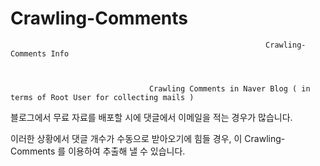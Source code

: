 # Crawling-Comments




                                                             Crawling-Comments Info
                                              
                                              
                                              
                                   Crawling Comments in Naver Blog ( in terms of Root User for collecting mails ) 




블로그에서 무료 자료를 배포할 시에 댓글에서 이메일을 적는 경우가 많습니다.

이러한 상황에서 댓글 개수가 수동으로 받아오기에 힘들 경우, 이 Crawling-Comments 를 이용하여 추출해 낼 수 있습니다.

